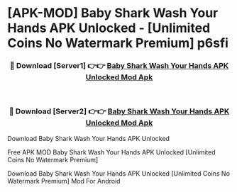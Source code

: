 # [APK-MOD] Baby Shark  Wash Your Hands APK Unlocked - [Unlimited Coins No Watermark Premium] p6sfi



<div align="center">
<h3>🔴 Download [Server1] 👉👉 <a href="https://momento.my/?title=Baby_Shark__Wash_Your_Hands_APK_Unlocked">Baby Shark  Wash Your Hands APK Unlocked Mod Apk</a></h3><br>

<h3>🔴 Download [Server2] 👉👉 <a href="https://momento.my/?title=Baby_Shark__Wash_Your_Hands_APK_Unlocked">Baby Shark  Wash Your Hands APK Unlocked Mod Apk</a></h3>
</div>



Download Baby Shark  Wash Your Hands APK Unlocked 

Free APK MOD Baby Shark  Wash Your Hands APK Unlocked [Unlimited Coins No Watermark Premium]

Download Baby Shark  Wash Your Hands APK Unlocked [Unlimited Coins No Watermark Premium] Mod For Android
